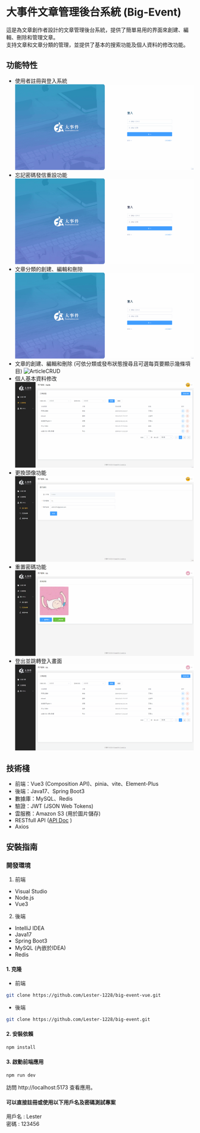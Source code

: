 # 大事件文章管理後台系統 (Big-Event)

這是為文章創作者設計的文章管理後台系統，提供了簡單易用的界面來創建、編輯、刪除和管理文章。  
支持文章和文章分類的管理，並提供了基本的搜索功能及個人資料的修改功能。

## 功能特性

- 使用者註冊與登入系統 ![RegisterAndLogin](./src/main/resources/static/registerAndLogin.gif)
- 忘記密碼發信重設功能 ![ForgetPwd](./src/main/resources/static/forgetPwd.gif)
- 文章分類的創建、編輯和刪除 ![CategoryCRUD](./src/main/resources/static/categoryCRUD.gif)
- 文章的創建、編輯和刪除 (可依分類或發布狀態搜尋且可選每頁要顯示幾條項目) ![ArticleCRUD](./src/main/resources/static/articleCRUD.gif)
- 個人基本資料修改 ![UserInfoUpdate](./src/main/resources/static/userInfoUpdate.gif)
- 更換頭像功能 ![AvatarUpdate](./src/main/resources/static/avatarUpdate.gif)
- 重置密碼功能 ![PasswordUpdate](./src/main/resources/static/passwordUpdate.gif)
- 登出並跳轉登入畫面 ![Logout](./src/main/resources/static/logout.gif)

## 技術棧

- 前端：Vue3 (Composition API)、pinia、vite、Element-Plus
- 後端：Java17、Spring Boot3
- 數據庫：MySQL、Redis
- 驗證：JWT (JSON Web Tokens)
- 雲服務：Amazon S3 (用於圖片儲存)
- RESTfull API ([API Doc](https://app.swaggerhub.com/apis-docs/NEWA5812763/BigEvent/1.0.0)
  )
- Axios

## 安裝指南

### 開發環境  
1. 前端
- Visual Studio
- Node.js
- Vue3
2. 後端
- IntelliJ IDEA
- Java17
- Spring Boot3
- MySQL (內嵌於IDEA)
- Redis

#### 1. 克隆
   
- 前端
```bash
git clone https://github.com/Lester-1228/big-event-vue.git
```

- 後端
```bash
git clone https://github.com/Lester-1228/big-event.git
```

#### 2. 安裝依賴

```bash
npm install
```

#### 3. 啟動前端應用

```bash
npm run dev
```

訪問 http://localhost:5173 查看應用。
#### 可以直接註冊或使用以下用戶名及密碼測試專案
用戶名 : Lester  
密碼 : 123456
